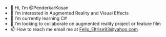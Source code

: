 - 👋 Hi, I’m @PenderkarKosan
- 👀 I’m interested in Augmented Reality and Visual Effects
- 🌱 I’m currently learning C#
- 💞️ I’m looking to collaborate on augmented reality project or feature film
- 📫 How to reach me email me at Felix_Eltrise93@yahoo.com

<!---
PenderkarKosan/PenderkarKosan is a ✨ special ✨ repository because its `README.md` (this file) appears on your GitHub profile.
You can click the Preview link to take a look at your changes.
--->
